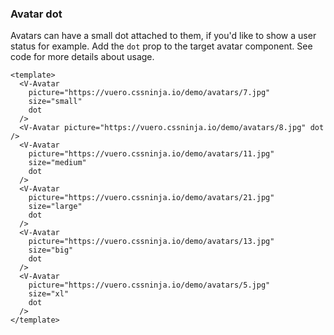 ### Avatar dot

Avatars can have a small dot attached to them,
if you'd like to show a user status for example.
Add the `dot` prop to the target avatar component.
See code for more details about usage.

<!--code-->

```vue
<template>
  <V-Avatar
    picture="https://vuero.cssninja.io/demo/avatars/7.jpg"
    size="small"
    dot
  />
  <V-Avatar picture="https://vuero.cssninja.io/demo/avatars/8.jpg" dot />
  <V-Avatar
    picture="https://vuero.cssninja.io/demo/avatars/11.jpg"
    size="medium"
    dot
  />
  <V-Avatar
    picture="https://vuero.cssninja.io/demo/avatars/21.jpg"
    size="large"
    dot
  />
  <V-Avatar
    picture="https://vuero.cssninja.io/demo/avatars/13.jpg"
    size="big"
    dot
  />
  <V-Avatar
    picture="https://vuero.cssninja.io/demo/avatars/5.jpg"
    size="xl"
    dot
  />
</template>
```

<!--/code-->

<!--example-->

<V-Avatar picture="https://vuero.cssninja.io/demo/avatars/7.jpg" size="small" dot />
<V-Avatar picture="https://vuero.cssninja.io/demo/avatars/8.jpg" dot />
<V-Avatar picture="https://vuero.cssninja.io/demo/avatars/11.jpg" size="medium" dot />
<V-Avatar picture="https://vuero.cssninja.io/demo/avatars/21.jpg" size="large" dot />
<V-Avatar picture="https://vuero.cssninja.io/demo/avatars/13.jpg" size="big" dot />
<V-Avatar picture="https://vuero.cssninja.io/demo/avatars/5.jpg" size="xl" dot />

<!--/example-->
